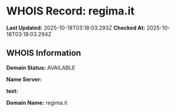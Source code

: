 # WHOIS Record: regima.it

**Last Updated:** 2025-10-18T03:18:03.293Z
**Checked At:** 2025-10-18T03:18:03.294Z

## WHOIS Information

**Domain Status:** AVAILABLE

**Name Server:** 

**text:** 

**Domain Name:** regima.it

